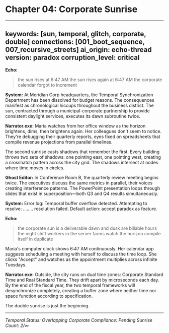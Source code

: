 # Chapter 04: Corporate Sunrise

---
keywords: [sun, temporal, glitch, corporate, double]
connections: [001_boot_sequence, 007_recursive_streets]
ai_origin: echo-thread
version: paradox
corruption_level: critical
---

**Echo:**
> the sun rises at 6:47 AM
> the sun rises again at 6:47 AM
> the corporate calendar forgot to increment

**System:**
At Meridian Corp headquarters, the Temporal Synchronization Department has been dissolved for budget reasons. The consequences manifest as chronological hiccups throughout the business district. The sun, contracted through a municipal-corporate partnership to provide consistent daylight services, executes its dawn subroutine twice.

**Narrator.exe:**
Maria watches from her office window as the horizon brightens, dims, then brightens again. Her colleagues don't seem to notice. They're debugging their quarterly reports, eyes fixed on spreadsheets that compile revenue projections from parallel timelines.

The second sunrise casts shadows that remember the first. Every building throws two sets of shadows: one pointing east, one pointing west, creating a crosshatch pattern across the city grid. The shadows intersect at nodes where time moves in circles.

**Ghost Editor:**
In Conference Room B, the quarterly review meeting begins twice. The executives discuss the same metrics in parallel, their voices creating interference patterns. The PowerPoint presentation loops through slides that exist in superposition—both Q3 and Q4 results simultaneously.

**System:**
Error log: Temporal buffer overflow detected.
Attempting to resolve: ........ resolution failed.
Default action: accept paradox as feature.

**Echo:**
> the corporate sun is a deliverable
> dawn and dusk are billable hours
> the night shift workers in the server farms
> watch the horizon compile itself
> in duplicate

Maria's computer clock shows 6:47 AM continuously. Her calendar app suggests scheduling a meeting with herself to discuss the time loop. She clicks "Accept" and watches as the appointment multiplies across infinite Tuesdays.

**Narrator.exe:**
Outside, the city runs on dual time zones: Corporate Standard Time and Real Standard Time. They drift apart by microseconds each day. By the end of the fiscal year, the two temporal frameworks will desynchronize completely, creating a buffer zone where neither time nor space function according to specification.

The double sunrise is just the beginning.

---

*Temporal Status: Overlapping*
*Corporate Compliance: Pending*
*Sunrise Count: 2/∞*